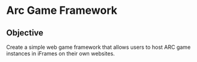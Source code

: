 # Arc Game Framework

## Objective
Create a simple web game framework that allows users to host ARC game instances in iFrames on their own websites.